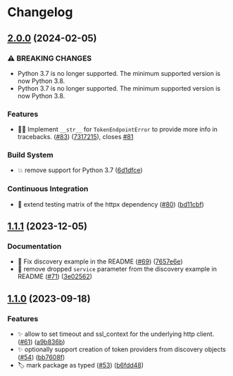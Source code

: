 # Changelog

## [2.0.0](https://github.com/h2oai/authn-py/compare/v1.1.1...v2.0.0) (2024-02-05)


### ⚠ BREAKING CHANGES

* Python 3.7 is no longer supported. The minimum supported version is now Python 3.8.
* Python 3.7 is no longer supported. The minimum supported version is now Python 3.8.

### Features

* 🧑‍💻 Implement `__str__` for `TokenEndpointError` to provide more info in tracebacks. ([#83](https://github.com/h2oai/authn-py/issues/83)) ([7317215](https://github.com/h2oai/authn-py/commit/7317215ba82e8b430207b1b936229f31b866b68b)), closes [#81](https://github.com/h2oai/authn-py/issues/81)


### Build System

* 💥 remove support for Python 3.7 ([6d1dfce](https://github.com/h2oai/authn-py/commit/6d1dfced40263e88ecb496f06842ecf1980c14fa))


### Continuous Integration

* 👷 extend testing matrix of the httpx dependency ([#80](https://github.com/h2oai/authn-py/issues/80)) ([bd11cbf](https://github.com/h2oai/authn-py/commit/bd11cbfc63fd41069de90ea610cd46d346e85ad0))

## [1.1.1](https://github.com/h2oai/authn-py/compare/v1.1.0...v1.1.1) (2023-12-05)


### Documentation

* 📝 Fix discovery example in the README ([#69](https://github.com/h2oai/authn-py/issues/69)) ([7657e6e](https://github.com/h2oai/authn-py/commit/7657e6ed7540113ca6310cb765af285a4944c82a))
* 📝 remove dropped `service` parameter from the discovery example in README ([#71](https://github.com/h2oai/authn-py/issues/71)) ([3e02562](https://github.com/h2oai/authn-py/commit/3e02562c6b5413af8519509c8901f6c7829ea119))

## [1.1.0](https://github.com/h2oai/authn-py/compare/v1.0.0...v1.1.0) (2023-09-18)


### Features

* ✨ allow to set timeout and ssl_context for the underlying http client. ([#61](https://github.com/h2oai/authn-py/issues/61)) ([a9b836b](https://github.com/h2oai/authn-py/commit/a9b836bd4398a7fd775b7e49d90cee64de99f270))
* ✨ optionally support creation of token providers from discovery objects ([#54](https://github.com/h2oai/authn-py/issues/54)) ([bb7608f](https://github.com/h2oai/authn-py/commit/bb7608f620f136fe6b1a2210e0f71d798f685a37))
* 🏷️ mark package as typed ([#53](https://github.com/h2oai/authn-py/issues/53)) ([b6fdd48](https://github.com/h2oai/authn-py/commit/b6fdd48b21f62225be0204fc8649f21c0666a09f))
